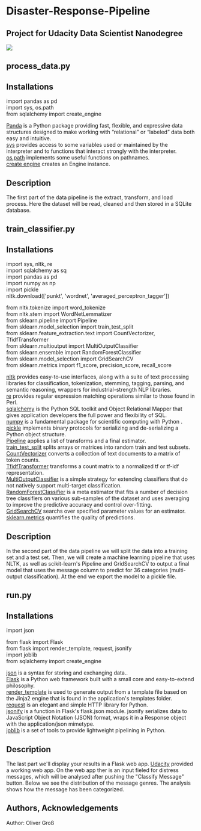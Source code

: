 # Disaster-Response-Pipeline
## Project for Udacity Data Scientist Nanodegree
![](https://upload.wikimedia.org/wikipedia/commons/3/3b/Udacity_logo.png)

## process_data.py
## Installations

import pandas as pd <br>
import sys, os.path <br>
from sqlalchemy import create_engine

[Panda](https://pandas.pydata.org/) is a Python package providing fast, flexible, and expressive data structures designed to make working with “relational” or “labeled” data both easy and intuitive. <br>
[sys](https://docs.python.org/3/library/sys.html) provides access to some variables used or maintained by the interpreter and to functions that interact strongly with the interpreter. <br>
[os.path](https://docs.python.org/3/library/os.path.html) implements some useful functions on pathnames. <br>
[create engine](https://docs.sqlalchemy.org/en/14/core/engines.html) creates an Engine instance.
## Description
The first part of the data pipeline is the extract, transform, and load process. Here the dataset will be read, cleaned and then stored in a SQLite database.  

## train_classifier.py
## Installations

import sys, nltk, re <br>
import sqlalchemy as sq <br>
import pandas as pd <br>
import numpy as np <br>
import pickle <br>
nltk.download(['punkt', 'wordnet', 'averaged_perceptron_tagger']) <br>

from nltk.tokenize import word_tokenize <br>
from nltk.stem import WordNetLemmatizer <br>
from sklearn.pipeline import Pipeline <br>
from sklearn.model_selection import train_test_split <br>
from sklearn.feature_extraction.text import CountVectorizer, TfidfTransformer <br>
from sklearn.multioutput import MultiOutputClassifier <br>
from sklearn.ensemble import RandomForestClassifier <br>
from sklearn.model_selection import GridSearchCV <br>
from sklearn.metrics import f1_score, precision_score, recall_score <br>

[nltk](https://www.nltk.org/) provides easy-to-use interfaces, along with a suite of text processing libraries for classification, tokenization, stemming, tagging, parsing, and semantic reasoning, wrappers for industrial-strength NLP libraries. <br>
[re](https://docs.python.org/3/library/re.html) provides regular expression matching operations similar to those found in Perl. <br>
[sqlalchemy](https://www.sqlalchemy.org/) is the Python SQL toolkit and Object Relational Mapper that gives application developers the full power and flexibility of SQL. <br>
[numpy](https://numpy.org/) is a fundamental package for scientific computing with Python . <br>
[pickle](https://docs.python.org/3/library/pickle.html) implements binary protocols for serializing and de-serializing a Python object structure. <br>
[Pipeline](https://scikit-learn.org/stable/modules/generated/sklearn.pipeline.Pipeline.html) applies a list of transforms and a final estimator. <br>
[train_test_split](https://scikit-learn.org/stable/modules/generated/sklearn.model_selection.train_test_split.html) splits arrays or matrices into random train and test subsets. <br>
[CountVectorizer](https://scikit-learn.org/stable/modules/generated/sklearn.feature_extraction.text.CountVectorizer.html) converts a collection of text documents to a matrix of token counts. <br>
[TfidfTransformer](https://scikit-learn.org/stable/modules/generated/sklearn.feature_extraction.text.TfidfTransformer.html) transforms a count matrix to a normalized tf or tf-idf representation. <br>
[MultiOutputClassifier](https://scikit-learn.org/stable/modules/generated/sklearn.multioutput.MultiOutputClassifier.html) is a simple strategy for extending classifiers that do not natively support multi-target classification. <br>
[RandomForestClassifier](https://scikit-learn.org/stable/modules/generated/sklearn.ensemble.RandomForestClassifier.html) is a meta estimator that fits a number of decision tree classifiers on various sub-samples of the dataset and uses averaging to improve the predictive accuracy and control over-fitting. <br>
[GridSearchCV](https://scikit-learn.org/stable/modules/generated/sklearn.model_selection.GridSearchCV.html) searchs over specified parameter values for an estimator. <br>
[sklearn.metrics](https://scikit-learn.org/stable/modules/model_evaluation.html) quantifies the quality of predictions. <br>
## Description
In the second part of the data pipeline we will split the data into a training set and a test set. Then, we will create a machine learning pipeline that uses NLTK, as well as scikit-learn's Pipeline and GridSearchCV to output a final model that uses the message column to predict for 36 categories (multi-output classification). At the end we export
the model to a pickle file.
## run.py
## Installations

import json <br>

from flask import Flask <br>
from flask import render_template, request, jsonify <br>
import joblib <br>
from sqlalchemy import create_engine <br>

[json](https://www.w3schools.com/python/python_json.asp) is a syntax for storing and exchanging data.. <br>
[Flask](https://www.fullstackpython.com/flask.html) is a Python web framework built with a small core and easy-to-extend philosophy. <br>
[render_template](https://www.fullstackpython.com/flask-templating-render-template-examples.html) is used to generate output from a template file based on the Jinja2 engine that is found in the application's templates folder. <br>
[request](https://docs.python-requests.org/en/latest/) is an elegant and simple HTTP library for Python. <br>
[jsonify](https://www.fullstackpython.com/flask-json-jsonify-examples.html) is a function in Flask's flask.json module. jsonify serializes data to JavaScript Object Notation (JSON) format, wraps it in a Response object with the application/json mimetype. <br>
[joblib](https://joblib.readthedocs.io/en/latest/) is a set of tools to provide lightweight pipelining in Python. <br>
## Description
The last part we'll display your results in a Flask web app. [Udacity](https://www.udacity.com/) provided a working web app.
On the web app ther is an input fieled for distress messages, which will be analysed after pushing the "Classify Message" button.
Below we see the distribution of the message genres.
The analysis shows how the message has been categorized.

## Authors, Acknowledgements

Author: Oliver Groß
